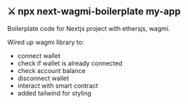 ## ⚔️ npx next-wagmi-boilerplate my-app

Boilerplate code for Nextjs project with ethersjs, wagmi.

Wired up wagmi library to:
- connect wallet
- check if wallet is already connected
- check account balance
- disconnect wallet
- interact with smart contract
- added tailwind for styling

